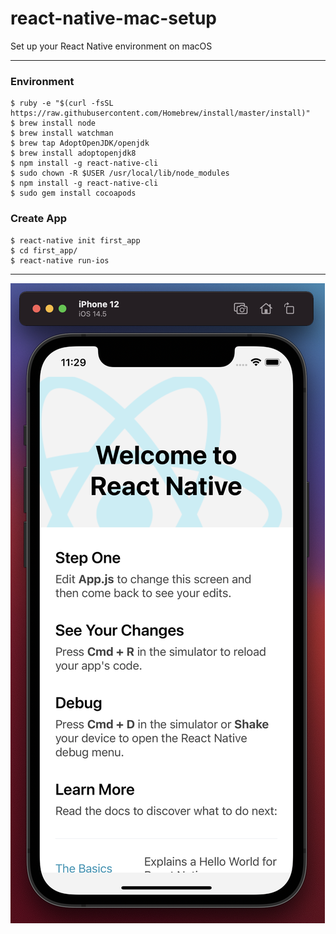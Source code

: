 # react-native-mac-setup
Set up your React Native environment on macOS

---

### Environment
```
$ ruby -e "$(curl -fsSL https://raw.githubusercontent.com/Homebrew/install/master/install)"
$ brew install node
$ brew install watchman
$ brew tap AdoptOpenJDK/openjdk
$ brew install adoptopenjdk8
$ npm install -g react-native-cli
$ sudo chown -R $USER /usr/local/lib/node_modules
$ npm install -g react-native-cli
$ sudo gem install cocoapods
```

### Create App

```
$ react-native init first_app
$ cd first_app/
$ react-native run-ios
```

---

![Welcome to React Native](./images/Welcome-to-React-Native.png)